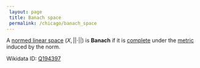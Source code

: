 ```yaml
---
 layout: page
 title: Banach space
 permalink: /chicago/banach_space
---
```

A [normed linear space](https://mathgloss.github.io/MathGloss/chicago/normed_linear_space) $(X, \vert \vert \cdot\vert \vert )$ is **Banach** if it is [complete](https://mathgloss.github.io/MathGloss/chicago/complete_metric_space) under the [metric](https://mathgloss.github.io/MathGloss/chicago/metric_space) induced by the norm.

Wikidata ID: [Q194397](https://www.wikidata.org/wiki/Q194397)